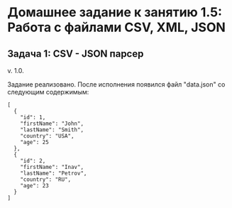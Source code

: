 # Домашнее задание к занятию 1.5: Работа с файлами CSV, XML, JSON
## Задача 1: CSV - JSON парсер

v. 1.0.

Задание реализовано. После исполнения появился файл "data.json" со следующим содержимым:

```
[
  {
    "id": 1,
    "firstName": "John",
    "lastName": "Smith",
    "country": "USA",
    "age": 25
  },
  {
    "id": 2,
    "firstName": "Inav",
    "lastName": "Petrov",
    "country": "RU",
    "age": 23
  }
]
```